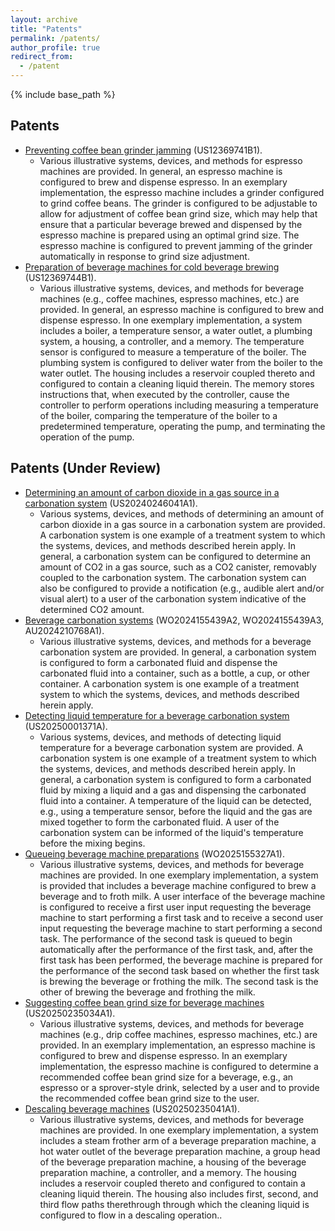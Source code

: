 ```yaml
---
layout: archive
title: "Patents"
permalink: /patents/
author_profile: true
redirect_from:
  - /patent
---
```


{% include base_path %}

Patents
-----
* [Preventing coffee bean grinder jamming](https://patents.google.com/patent/US20250235035A1/en?q=(bekiroglu)&inventor=korkut&oq=korkut+bekiroglu) (US12369741B1).
  * Various illustrative systems, devices, and methods for espresso machines are provided. In general, an espresso machine is configured to brew and dispense espresso. In an exemplary implementation, the espresso machine includes a grinder configured to grind coffee beans. The grinder is configured to be adjustable to allow for adjustment of coffee bean grind size, which may help that ensure that a particular beverage brewed and dispensed by the espresso machine is prepared using an optimal grind size. The espresso machine is configured to prevent jamming of the grinder automatically in response to grind size adjustment.
* [Preparation of beverage machines for cold beverage brewing](https://patents.google.com/patent/US12369744B1/en?q=(bekiroglu)&inventor=korkut&oq=korkut+bekiroglu) (US12369744B1).
  * Various illustrative systems, devices, and methods for beverage machines (e.g., coffee machines, espresso machines, etc.) are provided. In general, an espresso machine is configured to brew and dispense espresso. In one exemplary implementation, a system includes a boiler, a temperature sensor, a water outlet, a plumbing system, a housing, a controller, and a memory. The temperature sensor is configured to measure a temperature of the boiler. The plumbing system is configured to deliver water from the boiler to the water outlet. The housing includes a reservoir coupled thereto and configured to contain a cleaning liquid therein. The memory stores instructions that, when executed by the controller, cause the controller to perform operations including measuring a temperature of the boiler, comparing the temperature of the boiler to a predetermined temperature, operating the pump, and terminating the operation of the pump.

Patents (Under Review)
-----
* [Determining an amount of carbon dioxide in a gas source in a carbonation system](https://patents.google.com/patent/US20240246041A1/en?q=(bekiroglu)&inventor=korkut&oq=korkut+bekiroglu) (US20240246041A1). 
  * Various systems, devices, and methods of determining an amount of carbon dioxide in a gas source in a carbonation system are provided. A carbonation system is one example of a treatment system to which the systems, devices, and methods described herein apply. In general, a carbonation system can be configured to determine an amount of CO2 in a gas source, such as a CO2 canister, removably coupled to the carbonation system. The carbonation system can also be configured to provide a notification (e.g., audible alert and/or visual alert) to a user of the carbonation system indicative of the determined CO2 amount.
* [Beverage carbonation systems](https://patents.google.com/patent/WO2024155439A2/en?q=(bekiroglu)&inventor=korkut&oq=korkut+bekiroglu) (WO2024155439A2, WO2024155439A3, AU2024210768A1).
  * Various illustrative systems, devices, and methods for a beverage carbonation system are provided. In general, a carbonation system is configured to form a carbonated fluid and dispense the carbonated fluid into a container, such as a bottle, a cup, or other container. A carbonation system is one example of a treatment system to which the systems, devices, and methods described herein apply.
* [Detecting liquid temperature for a beverage carbonation system](https://patents.google.com/patent/US20250001371A1/en?q=(bekiroglu)&inventor=korkut&oq=korkut+bekiroglu) (US20250001371A).
  * Various systems, devices, and methods of detecting liquid temperature for a beverage carbonation system are provided. A carbonation system is one example of a treatment system to which the systems, devices, and methods described herein apply. In general, a carbonation system is configured to form a carbonated fluid by mixing a liquid and a gas and dispensing the carbonated fluid into a container. A temperature of the liquid can be detected, e.g., using a temperature sensor, before the liquid and the gas are mixed together to form the carbonated fluid. A user of the carbonation system can be informed of the liquid's temperature before the mixing begins.
* [Queueing beverage machine preparations](https://patents.google.com/patent/WO2025155327A1/en?q=(bekiroglu)&inventor=korkut&oq=korkut+bekiroglu) (WO2025155327A1).
  * Various illustrative systems, devices, and methods for beverage machines are provided. In one exemplary implementation, a system is provided that includes a beverage machine configured to brew a beverage and to froth milk. A user interface of the beverage machine is configured to receive a first user input requesting the beverage machine to start performing a first task and to receive a second user input requesting the beverage machine to start performing a second task. The performance of the second task is queued to begin automatically after the performance of the first task, and, after the first task has been performed, the beverage machine is prepared for the performance of the second task based on whether the first task is brewing the beverage or frothing the milk. The second task is the other of brewing the beverage and frothing the milk.
* [Suggesting coffee bean grind size for beverage machines](https://patents.google.com/patent/US20250235034A1/en?q=(bekiroglu)&inventor=korkut&oq=korkut+bekiroglu) (US20250235034A1).
  * Various illustrative systems, devices, and methods for beverage machines (e.g., drip coffee machines, espresso machines, etc.) are provided. In an exemplary implementation, an espresso machine is configured to brew and dispense espresso. In an exemplary implementation, the espresso machine is configured to determine a recommended coffee bean grind size for a beverage, e.g., an espresso or a sprover-style drink, selected by a user and to provide the recommended coffee bean grind size to the user.
* [Descaling beverage machines](https://patents.google.com/patent/US20250235041A1/en?q=(bekiroglu)&inventor=korkut&oq=korkut+bekiroglu) (US20250235041A1).
  * Various illustrative systems, devices, and methods for beverage machines are provided. In one exemplary implementation, a system includes a steam frother arm of a beverage preparation machine, a hot water outlet of the beverage preparation machine, a group head of the beverage preparation machine, a housing of the beverage preparation machine, a controller, and a memory. The housing includes a reservoir coupled thereto and configured to contain a cleaning liquid therein. The housing also includes first, second, and third flow paths therethrough through which the cleaning liquid is configured to flow in a descaling operation..